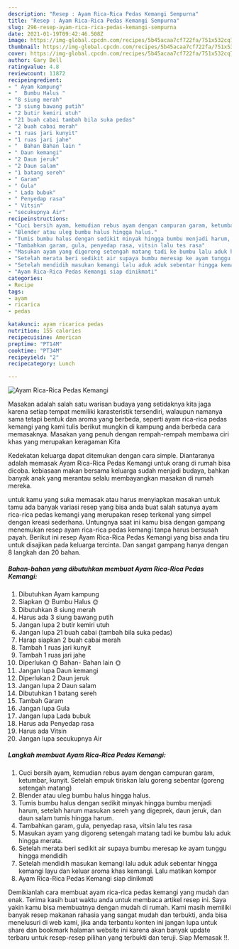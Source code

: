 ```yaml
---
description: "Resep : Ayam Rica-Rica Pedas Kemangi Sempurna"
title: "Resep : Ayam Rica-Rica Pedas Kemangi Sempurna"
slug: 296-resep-ayam-rica-rica-pedas-kemangi-sempurna
date: 2021-01-19T09:42:46.508Z
image: https://img-global.cpcdn.com/recipes/5b45acaa7cf722fa/751x532cq70/ayam-rica-rica-pedas-kemangi-foto-resep-utama.jpg
thumbnail: https://img-global.cpcdn.com/recipes/5b45acaa7cf722fa/751x532cq70/ayam-rica-rica-pedas-kemangi-foto-resep-utama.jpg
cover: https://img-global.cpcdn.com/recipes/5b45acaa7cf722fa/751x532cq70/ayam-rica-rica-pedas-kemangi-foto-resep-utama.jpg
author: Gary Bell
ratingvalue: 4.8
reviewcount: 11872
recipeingredient:
- " Ayam kampung"
- "  Bumbu Halus "
- "8 siung merah"
- "3 siung bawang putih"
- "2 butir kemiri utuh"
- "21 buah cabai tambah bila suka pedas"
- "2 buah cabai merah"
- "1 ruas jari kunyit"
- "1 ruas jari jahe"
- "  Bahan Bahan lain "
- " Daun kemangi"
- "2 Daun jeruk"
- "2 Daun salam"
- "1 batang sereh"
- " Garam"
- " Gula"
- " Lada bubuk"
- " Penyedap rasa"
- " Vitsin"
- "secukupnya Air"
recipeinstructions:
- "Cuci bersih ayam, kemudian rebus ayam dengan campuran garam, ketumbar, kunyit. Setelah empuk tiriskan lalu goreng sebentar (goreng setengah matang)"
- "Blender atau uleg bumbu halus hingga halus."
- "Tumis bumbu halus dengan sedikit minyak hingga bumbu menjadi harum, setelah harum masukan sereh yang digeprek, daun jeruk, dan daun salam tumis hingga harum."
- "Tambahkan garam, gula, penyedap rasa, vitsin lalu tes rasa"
- "Masukan ayam yang digoreng setengah matang tadi ke bumbu lalu aduk hingga merata."
- "Setelah merata beri sedikit air supaya bumbu meresap ke ayam tunggu hingga mendidih"
- "Setelah mendidih masukan kemangi lalu aduk aduk sebentar hingga kemangi layu dan keluar aroma khas kemangi. Lalu matikan kompor"
- "Ayam Rica-Rica Pedas Kemangi siap dinikmati"
categories:
- Recipe
tags:
- ayam
- ricarica
- pedas

katakunci: ayam ricarica pedas 
nutrition: 155 calories
recipecuisine: American
preptime: "PT14M"
cooktime: "PT34M"
recipeyield: "2"
recipecategory: Lunch

---
```



![Ayam Rica-Rica Pedas Kemangi](https://img-global.cpcdn.com/recipes/5b45acaa7cf722fa/751x532cq70/ayam-rica-rica-pedas-kemangi-foto-resep-utama.jpg)

Masakan adalah salah satu warisan budaya yang setidaknya kita jaga karena setiap tempat memiliki karasteristik tersendiri, walaupun namanya sama tetapi bentuk dan aroma yang berbeda, seperti ayam rica-rica pedas kemangi yang kami tulis berikut mungkin di kampung anda berbeda cara memasaknya. Masakan yang penuh dengan rempah-rempah membawa ciri khas yang merupakan keragaman Kita

Kedekatan keluarga dapat ditemukan dengan cara simple. Diantaranya adalah memasak Ayam Rica-Rica Pedas Kemangi untuk orang di rumah bisa dicoba. kebiasaan makan bersama keluarga sudah menjadi budaya, bahkan banyak anak yang merantau selalu membayangkan masakan di rumah mereka.



untuk kamu yang suka memasak atau harus menyiapkan masakan untuk tamu ada banyak variasi resep yang bisa anda buat salah satunya ayam rica-rica pedas kemangi yang merupakan resep terkenal yang simpel dengan kreasi sederhana. Untungnya saat ini kamu bisa dengan gampang menemukan resep ayam rica-rica pedas kemangi tanpa harus bersusah payah.
Berikut ini resep Ayam Rica-Rica Pedas Kemangi yang bisa anda tiru untuk disajikan pada keluarga tercinta. Dan sangat gampang hanya dengan 8 langkah dan 20 bahan.


<!--inarticleads1-->

##### Bahan-bahan yang dibutuhkan membuat Ayam Rica-Rica Pedas Kemangi:

1. Dibutuhkan  Ayam kampung
1. Siapkan  🌞 Bumbu Halus 🌞
1. Dibutuhkan 8 siung merah
1. Harus ada 3 siung bawang putih
1. Jangan lupa 2 butir kemiri utuh
1. Jangan lupa 21 buah cabai (tambah bila suka pedas)
1. Harap siapkan 2 buah cabai merah
1. Tambah 1 ruas jari kunyit
1. Tambah 1 ruas jari jahe
1. Diperlukan  🌞 Bahan- Bahan lain 🌞
1. Jangan lupa  Daun kemangi
1. Diperlukan 2 Daun jeruk
1. Jangan lupa 2 Daun salam
1. Dibutuhkan 1 batang sereh
1. Tambah  Garam
1. Jangan lupa  Gula
1. Jangan lupa  Lada bubuk
1. Harus ada  Penyedap rasa
1. Harus ada  Vitsin
1. Jangan lupa secukupnya Air




<!--inarticleads2-->

##### Langkah membuat  Ayam Rica-Rica Pedas Kemangi:

1. Cuci bersih ayam, kemudian rebus ayam dengan campuran garam, ketumbar, kunyit. Setelah empuk tiriskan lalu goreng sebentar (goreng setengah matang)
1. Blender atau uleg bumbu halus hingga halus.
1. Tumis bumbu halus dengan sedikit minyak hingga bumbu menjadi harum, setelah harum masukan sereh yang digeprek, daun jeruk, dan daun salam tumis hingga harum.
1. Tambahkan garam, gula, penyedap rasa, vitsin lalu tes rasa
1. Masukan ayam yang digoreng setengah matang tadi ke bumbu lalu aduk hingga merata.
1. Setelah merata beri sedikit air supaya bumbu meresap ke ayam tunggu hingga mendidih
1. Setelah mendidih masukan kemangi lalu aduk aduk sebentar hingga kemangi layu dan keluar aroma khas kemangi. Lalu matikan kompor
1. Ayam Rica-Rica Pedas Kemangi siap dinikmati




Demikianlah cara membuat ayam rica-rica pedas kemangi yang mudah dan enak. Terima kasih buat waktu anda untuk membaca artikel resep ini. Saya yakin kamu bisa membuatnya dengan mudah di rumah. Kami masih memiliki banyak resep makanan rahasia yang sangat mudah dan terbukti, anda bisa menelusuri di web kami, jika anda terbantu konten ini jangan lupa untuk share dan bookmark halaman website ini karena akan banyak update terbaru untuk resep-resep pilihan yang terbukti dan teruji. Siap Memasak !!. 
